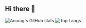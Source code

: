 ## Hi there 👋

<!--
**VectorFruit/VectorFruit** is a ✨ _special_ ✨ repository because its `README.md` (this file) appears on your GitHub profile.

Here are some ideas to get you started:

- 🌱 I’m currently learning at TYUT
-->

![Anurag's GitHub stats](https://github-readme-stats.vercel.app/api?username=VectorFruit)
![Top Langs](https://github-readme-stats.vercel.app/api/top-langs/?username=VectorFruit)
